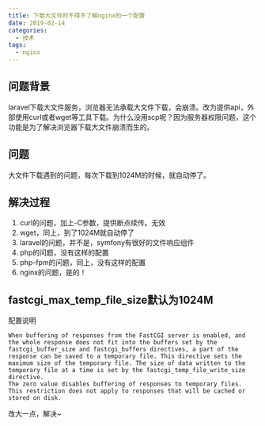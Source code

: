 ```yaml
---
title: 下载大文件时不得不了解nginx的一个配置
date: 2019-02-14
categories:
  - 技术
tags: 
  - nginx
---
```


## 问题背景

laravel下载大文件服务，浏览器无法承载大文件下载，会崩溃。改为提供api，外部使用curl或者wget等工具下载。为什么没用scp呢？因为服务器权限问题，这个功能是为了解决浏览器下载大文件崩溃而生的。

<!-- more -->

## 问题

大文件下载遇到的问题，每次下载到1024M的时候，就自动停了。

## 解决过程

1. curl的问题，加上-C参数，提供断点续传。无效
2. wget，同上，到了1024M就自动停了
3. laravel的问题，并不是，symfony有很好的文件响应组件
4. php的问题，没有这样的配置
5. php-fpm的问题，同上，没有这样的配置
6. nginx的问题，是的！

## fastcgi_max_temp_file_size默认为1024M

配置说明

```
When buffering of responses from the FastCGI server is enabled, and the whole response does not fit into the buffers set by the fastcgi_buffer_size and fastcgi_buffers directives, a part of the response can be saved to a temporary file. This directive sets the maximum size of the temporary file. The size of data written to the temporary file at a time is set by the fastcgi_temp_file_write_size directive.
The zero value disables buffering of responses to temporary files.
This restriction does not apply to responses that will be cached or stored on disk.
```

改大一点，解决~
